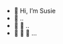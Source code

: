 - 👋 Hi, I’m Susie 
- 👋 ..
- 👋 👋 ..
- 👋 👋 👋 ...

<!---
susj0/susj0 is a ✨ special ✨ repository because its `README.md` (this file) appears on your GitHub profile.
You can click the Preview link to take a look at your changes.
--->
